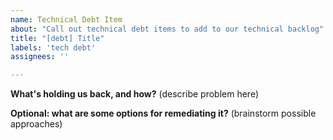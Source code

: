 ```yaml
---
name: Technical Debt Item
about: "Call out technical debt items to add to our technical backlog"
title: "[debt] Title"
labels: 'tech debt'
assignees: ''

---
```


**What's holding us back, and how?**
(describe problem here)

**Optional: what are some options for remediating it?**
(brainstorm possible approaches)
